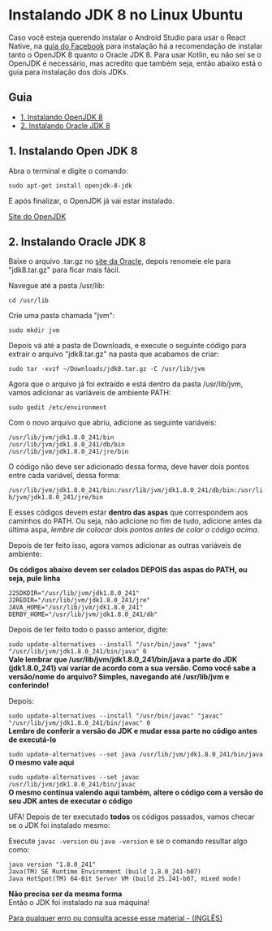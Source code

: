 # Instalando JDK 8 no Linux Ubuntu
Caso você esteja querendo instalar o Android Studio para usar o React Native, na [guia do Facebook](https://facebook.github.io/react-native/docs/getting-started.html#android-development-environment) para instalação há a recomendação de instalar tanto o OpenJDK 8 quanto o Oracle JDK 8. Para usar Kotlin, eu não sei se o OpenJDK é necessário, mas acredito que também seja, então abaixo está o guia para instalação dos dois JDKs.  
  
## Guia
* [1. Instalando OpenJDK 8](#1-instalando-open-jdk-8)
* [2. Instalando Oracle JDK 8](#2-instalando-oracle-jdk-8)

## 1. Instalando Open JDK 8
Abra o terminal e digite o comando:  
  
```sudo apt-get install openjdk-8-jdk```  
  
E após finalizar, o OpenJDK já vai estar instalado.  
  
[Site do OpenJDK](https://openjdk.java.net/install)  

## 2. Instalando Oracle JDK 8
  
Baixe o arquivo .tar.gz no [site da Oracle](https://www.oracle.com/technetwork/java/javase/downloads/jdk8-downloads-2133151.html), depois renomeie ele para "jdk8.tar.gz" para ficar mais fácil.  
  
Navegue até a pasta /usr/lib:  
  
```cd /usr/lib```  
  
Crie uma pasta chamada "jvm":  
  
```sudo mkdir jvm```  
  
Depois vá até a pasta de Downloads, e execute o seguinte código para extrair o arquivo "jdk8.tar.gz" na pasta que acabamos de criar:  
  
```sudo tar -xvzf ~/Downloads/jdk8.tar.gz -C /usr/lib/jvm```  
  
Agora que o arquivo já foi extraído e está dentro da pasta /usr/lib/jvm, vamos adicionar as variáveis de ambiente PATH:  
  
```sudo gedit /etc/environment```  
  
Com o novo arquivo que abriu, adicione as seguinte variáveis:  
  
~~~
/usr/lib/jvm/jdk1.8.0_241/bin
/usr/lib/jvm/jdk1.8.0_241/db/bin
/usr/lib/jvm/jdk1.8.0_241/jre/bin
~~~  
  
O código não deve ser adicionado dessa forma, deve haver dois pontos entre cada variável, dessa forma:  
  
```/usr/lib/jvm/jdk1.8.0_241/bin:/usr/lib/jvm/jdk1.8.0_241/db/bin:/usr/lib/jvm/jdk1.8.0_241/jre/bin``` 
  
E esses códigos devem estar **dentro das aspas** que correspondem aos caminhos do PATH. Ou seja, não adicione no fim de tudo, adicione antes da última aspa, *lembre de colocar dois pontos antes de colar o código acima*.  
  
Depois de ter feito isso, agora vamos adicionar as outras variáveis de ambiente:  
  
**Os códigos abaixo devem ser colados DEPOIS das aspas do PATH, ou seja, pule linha**  
  
~~~
J2SDKDIR="/usr/lib/jvm/jdk1.8.0_241"
J2REDIR="/usr/lib/jvm/jdk1.8.0_241/jre"
JAVA_HOME="/usr/lib/jvm/jdk1.8.0_241"
DERBY_HOME="/usr/lib/jvm/jdk1.8.0_241/db"
~~~  
  
Depois de ter feito todo o passo anterior, digite:  
  
```sudo update-alternatives --install "/usr/bin/java" "java" "/usr/lib/jvm/jdk1.8.0_241/bin/java" 0```  
**Vale lembrar que /usr/lib/jvm/jdk1.8.0_241/bin/java a parte do JDK (jdk1.8.0_241) vai variar de acordo com a sua versão. Como você sabe a versão/nome do arquivo? Simples, navegando até /usr/lib/jvm e conferindo!**  
  
Depois:  
  
```sudo update-alternatives --install "/usr/bin/javac" "javac" "/usr/lib/jvm/jdk1.8.0_241/bin/javac" 0```  
**Lembre de conferir a versão do JDK e mudar essa parte no código antes de executá-lo**  
  
```sudo update-alternatives --set java /usr/lib/jvm/jdk1.8.0_241/bin/java```  
**O mesmo vale aqui**  
  
```sudo update-alternatives --set javac /usr/lib/jvm/jdk1.8.0_241/bin/javac```  
**O mesmo continua valendo aqui também, altere o código com a versão do seu JDK antes de executar o código**  
  
UFA! Depois de ter executado **todos** os códigos passados, vamos checar se o JDK foi instalado mesmo:  
  
Execute ```javac -version``` ou ```java -version``` e se o comando resultar algo como:  

~~~
java version "1.8.0_241"
Java(TM) SE Runtime Environment (build 1.8.0_241-b07)
Java HotSpot(TM) 64-Bit Server VM (build 25.241-b07, mixed mode)
~~~  
**Não precisa ser da mesma forma**  
Então o JDK foi instalado na sua máquina!  
  
[Para qualquer erro ou consulta acesse esse material - (INGLÊS)](https://www.javahelps.com/2015/03/install-oracle-jdk-in-ubuntu.html)  
